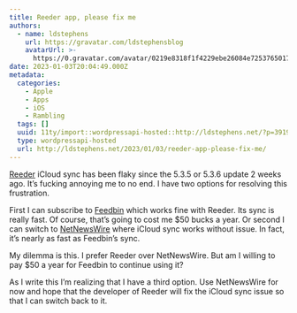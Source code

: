 ```yaml
---
title: Reeder app, please fix me
authors:
  - name: ldstephens
    url: https://gravatar.com/ldstephensblog
    avatarUrl: >-
      https://0.gravatar.com/avatar/0219e8318f1f4229ebe26084e7253765017f43ca0c631be37dc6d0b8ad6e40a4?s=96&d=identicon&r=G
date: 2023-01-03T20:04:49.000Z
metadata:
  categories:
    - Apple
    - Apps
    - iOS
    - Rambling
  tags: []
  uuid: 11ty/import::wordpressapi-hosted::http://ldstephens.net/?p=3919
  type: wordpressapi-hosted
  url: http://ldstephens.net/2023/01/03/reeder-app-please-fix-me/
---
```

[Reeder](https://www.reederapp.com) iCloud sync has been flaky since the 5.3.5 or 5.3.6 update 2 weeks ago. It’s fucking annoying me to no end. I have two options for resolving this frustration.

First I can subscribe to [Feedbin](https://feedbin.com/) which works fine with Reeder. Its sync is really fast. Of course, that’s going to cost me $50 bucks a year. Or second I can switch to [NetNewsWire](https://netnewswire.com/) where iCloud sync works without issue. In fact, it’s nearly as fast as Feedbin’s sync.

My dilemma is this. I prefer Reeder over NetNewsWire. But am I willing to pay $50 a year for Feedbin to continue using it?

As I write this I’m realizing that I have a third option. Use NetNewsWire for now and hope that the developer of Reeder will fix the iCloud sync issue so that I can switch back to it.